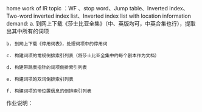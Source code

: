 home work of IR
topic ：WF 、stop word、Jump table、Inverted index、Two-word inverted index list、Inverted index list with location information
demand:
	a. 到网上下载《莎士比亚全集》（中、英版均可，中英合集也行），提取出其中所有的词项

	b. 到网上下载《停用词表》，处理词项中的停用词

	c. 构建词项的常规倒排索引列表（将莎士比亚全集中的每个剧本作为文档）

	d. 构建带跳表指针的词项倒排索引列表

	e. 构建词项的双词倒排索引列表

	f. 构建词项的带位置信息的倒排索引列表

作业说明：